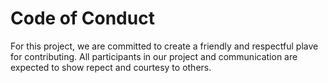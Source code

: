 # Code of Conduct

For this project, we are committed to create a friendly and respectful plave for contributing. All participants in our project and communication are expected to show repect and courtesy to others.
